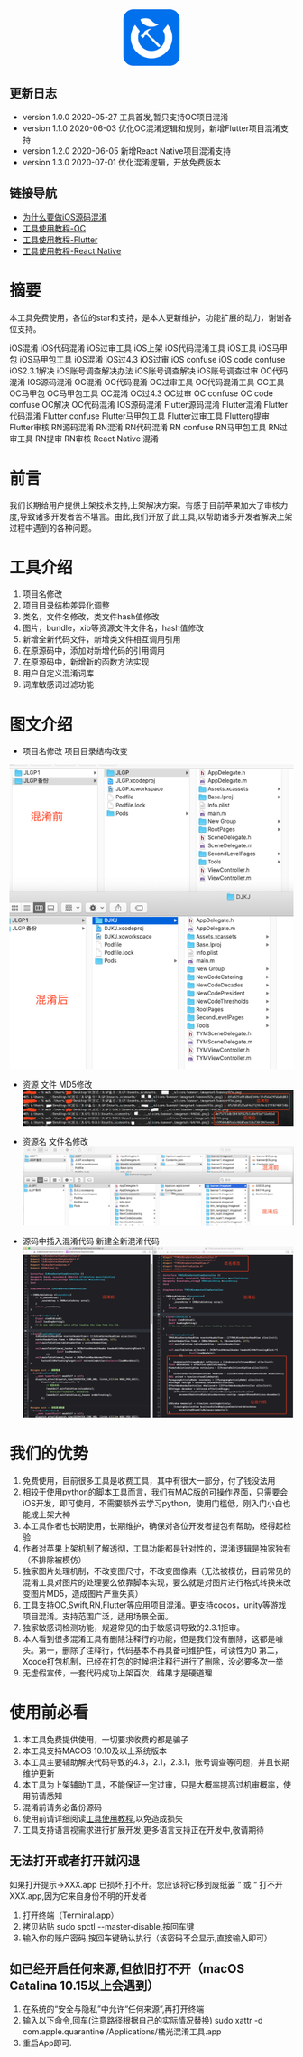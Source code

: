 
<div align="center">
<img width="100" height="100" src="resources/icon.png" alt="icon.png"/>
</p>
</div>

## 更新日志
* version 1.0.0  2020-05-27  工具首发,暂只支持OC项目混淆
* version 1.1.0  2020-06-03  优化OC混淆逻辑和规则，新增Flutter项目混淆支持
* version 1.2.0  2020-06-05  新增React Native项目混淆支持
* version 1.3.0  2020-07-01  优化混淆逻辑，开放免费版本

## 链接导航
* [为什么要做iOS源码混淆](https://shimo.im/docs/j9kvvykc33RDRr8w/)
* [工具使用教程-OC](https://shimo.im/docs/XwD9XVvp6CK9Gj9v/)
* [工具使用教程-Flutter](https://shimo.im/docs/68xDRkVxPdgQJvVG/)
* [工具使用教程-React Native](https://shimo.im/docs/TdGyDR9XCP8XDvH8/)

# 摘要
本工具免费使用，各位的star和支持，是本人更新维护，功能扩展的动力，谢谢各位支持。

iOS混淆 iOS代码混淆 iOS过审工具 iOS上架 iOS代码混淆工具 iOS工具 iOS马甲包 iOS马甲包工具 iOS混淆 iOS过4.3 iOS过审 iOS confuse iOS code confuse iOS2.3.1解决 iOS账号调查解决办法 iOS账号调查解决 iOS账号调查过审 OC代码混淆 IOS源码混淆 OC混淆 OC代码混淆 OC过审工具 OC代码混淆工具 OC工具 OC马甲包 OC马甲包工具 OC混淆 OC过4.3 OC过审 OC confuse OC code confuse OC解决  OC代码混淆 IOS源码混淆 Flutter源码混淆 Flutter混淆  Flutter代码混淆  Flutter confuse  Flutter马甲包工具  Flutter过审工具 Flutterg提审 Flutter审核 RN源码混淆 RN混淆  RN代码混淆  RN confuse  RN马甲包工具  RN过审工具 RN提审 RN审核  React Native 混淆

# 前言
我们长期给用户提供上架技术支持,上架解决方案。有感于目前苹果加大了审核力度,导致诸多开发者苦不堪言。由此,我们开放了此工具,以帮助诸多开发者解决上架过程中遇到的各种问题。

# 工具介绍
1. 项目名修改
2. 项目目录结构差异化调整
3. 类名，文件名修改，类文件hash值修改
4. 图片，bundle，xib等资源文件文件名，hash值修改
5. 新增全新代码文件，新增类文件相互调用引用
6. 在原源码中，添加对新增代码的引用调用
7. 在原源码中，新增新的函数方法实现
8. 用户自定义混淆词库
9. 词库敏感词过滤功能
    
# 图文介绍
* 项目名修改  项目目录结构改变 

![](resources/djkj3.png)

* 资源  文件 MD5修改
![](resources/djkj2.png)

* 资源名  文件名修改
![](resources/djkj1.png)

* 源码中插入混淆代码  新建全新混淆代码
![](resources/djkj4.png)




# 我们的优势
1. 免费使用，目前很多工具是收费工具，其中有很大一部分，付了钱没法用
2. 相较于使用python的脚本工具而言，我们有MAC版的可操作界面，只需要会iOS开发，即可使用，不需要额外去学习python，使用门槛低，刚入门小白也能成上架大神
3. 本工具作者也长期使用，长期维护，确保对各位开发者提包有帮助，经得起检验
4. 作者对苹果上架机制了解透彻，工具功能都是针对性的，混淆逻辑是独家独有（不排除被模仿）
5. 独家图片处理机制，不改变图尺寸，不改变图像素（无法被模仿，目前常见的混淆工具对图片的处理要么依靠脚本实现，要么就是对图片进行格式转换来改变图片MD5，造成图片严重失真）
6. 工具支持OC,Swift,RN,Flutter等应用项目混淆。更支持cocos，unity等游戏项目混淆。支持范围广泛，适用场景全面。
7. 独家敏感词检测功能，规避常见的由于敏感词导致的2.3.1拒审。
8. 本人看到很多混淆工具有删除注释行的功能，但是我们没有删除，这都是噱头。第一，删除了注释行，代码基本不再具备可维护性，可读性为0  第二，Xcode打包机制，已经在打包的时候把注释行进行了删除，没必要多次一举
9. 无虚假宣传，一套代码成功上架百次，结果才是硬道理

# 使用前必看
1. 本工具免费提供使用，一切要求收费的都是骗子
2. 本工具支持MACOS 10.10及以上系统版本
3. 本工具主要辅助解决代码导致的4.3，2.1，2.3.1，账号调查等问题，并且长期维护更新
4. 本工具为上架辅助工具，不能保证一定过审，只是大概率提高过机审概率，使用前请悉知
5. 混淆前请务必备份源码
6. 使用前请详细阅读[工具使用教程](https://shimo.im/docs/9VdKGkWqP36Tr3GX/read),以免造成损失
7. 工具支持语言视需求进行扩展开发,更多语言支持正在开发中,敬请期待


## 无法打开或者打开就闪退
如果打开提示->XXX.app 已损坏,打不开。您应该将它移到废纸篓 ” 或 “ 打不开 XXX.app,因为它来自身份不明的开发者
1. 打开终端（Terminal.app）
2. 拷贝粘贴 sudo spctl --master-disable,按回车键
3. 输入你的账户密码,按回车键确认执行（该密码不会显示,直接输入即可）

## 如已经开启任何来源,但依旧打不开（macOS Catalina 10.15以上会遇到）
1. 在系统的“安全与隐私”中允许“任何来源”,再打开终端
2. 输入以下命令,回车(注意路径根据自己的实际情况替换)
sudo xattr -d com.apple.quarantine /Applications/橘光混淆工具.app
1. 重启App即可.










